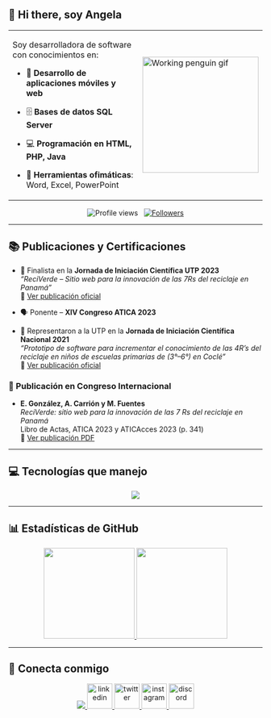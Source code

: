 ## 👋 Hi there, soy Angela

<table>
  <tr>
    <td width="70%">
      
Soy desarrolladora de software con conocimientos en:

- 📱 **Desarrollo de aplicaciones móviles y web**  
- 🗄️ **Bases de datos SQL Server**  
- 💻 **Programación en HTML, PHP, Java**  
- 🧰 **Herramientas ofimáticas**: Word, Excel, PowerPoint  

    </td>
    <td>
      <img src="https://media.giphy.com/media/QDjpIL6oNCVZ4qzGs7/giphy.gif" width="230" alt="Working penguin gif"/>
    </td>
  </tr>
</table>

<!-- Stats and Followers -->
<p align="center">
  <img src="https://komarev.com/ghpvc/?username=AngelaYermey&color=blueviolet" alt="Profile views" />
  &nbsp;
  <a href="https://github.com/AngelaYermey?tab=followers">
    <img src="https://img.shields.io/github/followers/AngelaYermey?style=social" alt="Followers" />
  </a>
</p>

---

## 📚 Publicaciones y Certificaciones

- 🥈 Finalista en la **Jornada de Iniciación Científica UTP 2023**  
  _“ReciVerde – Sitio web para la innovación de las 7Rs del reciclaje en Panamá”_  
  🔗 [Ver publicación oficial](https://utp.ac.pa/sites/default/files/ganadores-jic-cocle_0.pdf)

- 🗣️ Ponente – **XIV Congreso ATICA 2023**

- 🥈 Representaron a la UTP en la **Jornada de Iniciación Científica Nacional 2021**  
  _“Prototipo de software para incrementar el conocimiento de las 4R’s del reciclaje en niños de escuelas primarias de (3°–6°) en Coclé”_  
  🔗 [Ver publicación oficial](https://utp.ac.pa/utp-anuncia-los-ganadores-de-la-jic-utp-2021)

### 📝 Publicación en Congreso Internacional

- **E. González, A. Carrión y M. Fuentes**  
  _ReciVerde: sitio web para la innovación de las 7 Rs del reciclaje en Panamá_  
  Libro de Actas, ATICA 2023 y ATICAcces 2023 (p. 341)  
  📄 [Ver publicación PDF](https://atica.web.uah.es/documentos/LibroActasATICA2023.pdf)

---

## 💻 Tecnologías que manejo

<p align="center">
  <a href="https://skillicons.dev">
    <img src="https://skillicons.dev/icons?i=git,aws,cpp,c,css,html,discord,docker,jenkins,mysql,php,github,java,js,linux,md,ps,tailwind,bootstrap,ts,vscode,visualstudio,androidstudio&perline=10" />
  </a>
</p>

---

## 📊 Estadísticas de GitHub

<p align="center">
  <a href="https://github.com/AngelaYermey">
    <img height="180em" src="https://github-readme-stats.vercel.app/api?username=AngelaYermey&show_icons=true&include_all_commits=true&count_private=true&title_color=f9c5d1&icon_color=f9c5d1&text_color=f9c5d1&bg_color=0D1117" />
    <img height="180em" src="https://github-readme-stats.vercel.app/api/top-langs/?username=AngelaYermey&layout=compact&langs_count=8&title_color=f9c5d1&text_color=f9c5d1&bg_color=0D1117" />
  </a>
</p>

---

## 🤝 Conecta conmigo

<p align="center">
  <a href="mailto:carrionangela17@gmail.com" target="_blank">
    <img src="https://img.shields.io/badge/Gmail-carrionangela17@gmail.com-D14836?style=for-the-badge&logo=gmail&logoColor=white" />
  </a>
  <a href="https://www.linkedin.com/in/tu-usuario-linkedin" target="_blank">
    <img src="https://user-images.githubusercontent.com/88904952/234979284-68c11d7f-1acc-4f0c-ac78-044e1037d7b0.png" alt="linkedin" height="50" width="50" />
  </a>
  <a href="https://twitter.com/tu_usuario" target="_blank">
    <img src="https://user-images.githubusercontent.com/88904952/234980676-61bfb021-ecc8-48f7-88e6-34c1b06c4a58.png" alt="twitter" height="50" width="50" />
  </a>
  <a href="https://www.instagram.com/tu_usuario" target="_blank">
    <img src="https://user-images.githubusercontent.com/88904952/234981169-2dd1e58f-4b7e-468c-8213-034ba62156c3.png" alt="instagram" height="50" width="50" />
  </a>
  <a href="https://discordapp.com/users/tu_usuario" target="_blank">
    <img src="https://user-images.githubusercontent.com/88904952/234982627-019fd336-6248-453c-9b05-97c13fd1d207.png" alt="discord" height="50" width="50" />
  </a>
</p>



<!--
**AngelaYermey/AngelaYermey** is a ✨ _special_ ✨ repository because its `README.md` (this file) appears on your GitHub profile.

Here are some ideas to get you started:

- 🔭 I’m currently working on ...
- 🌱 I’m currently learning ...
- 👯 I’m looking to collaborate on ...
- 🤔 I’m looking for help with ...
- 💬 Ask me about ...
- 📫 How to reach me: ...
- 😄 Pronouns: ...
- ⚡ Fun fact: ...
-->
